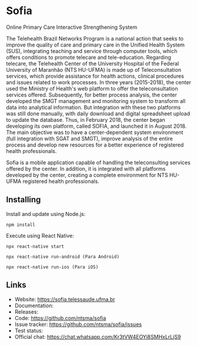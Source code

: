 # Sofia
Online Primary Care Interactive Strengthening System

The Telehealth Brazil Networks Program is a national action that seeks to improve the quality of care and primary care in the Unified Health System (SUS), integrating teaching and service through computer tools, which offers conditions to promote telecare and tele-education. Regarding telecare, the Telehealth Center of the University Hospital of the Federal University of Maranhão (NTS HU-UFMA) is made up of Teleconsultation services, which provide assistance for health actions, clinical procedures and issues related to work processes. In three years (2015-2018), the center used the Ministry of Health's web platform to offer the teleconsultation services offered. Subsequently, for better process analysis, the center developed the SMGT management and monitoring system to transform all data into analytical information. But integration with these two platforms was still done manually, with daily download and digital spreadsheet upload to update the database. Thus, in February 2018, the center began developing its own platform, called SOFIA, and launched it in August 2018. The main objective was to have a center-dependent system environment (full integration with SGAT and SMGT), improve analysis of the entire process and develop new resources for a better experience of registered health professionals.

Sofia is a mobile application capable of handling the teleconsulting services offered by the center. In addition, it is integrated with all platforms developed by the center, creating a complete environment for NTS HU-UFMA registered health professionals.

Installing
----------

Install and update using Node.js:

    npm install


Execute using React Native:

    npx react-native start
    
    npx react-native run-android (Para Android)
    
    npx react-native run-ios (Para iOS)

Links
-----

* Website: https://sofia.telessaude.ufma.br
* Documentation: 
* Releases: 
* Code: https://github.com/ntsma/sofia
* Issue tracker: https://github.com/ntsma/sofia/issues
* Test status: 
* Official chat: https://chat.whatsapp.com/Kr3tVW4EOYi8SMHxLrLjS9
